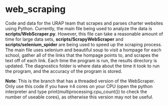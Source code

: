 # web_scraping
Code and data for the URAP team that scrapes and parses charter websites using Python.
Currently, the main file being used to analyze the data is **scripts/WebScraper.py**. However, this file can take a reasonable amount of time
 for large data sets, **scripts/ScrapyWebScraper** and **scripts/selenium_spider** are being used to speed up the scraping process.  The main file uses selenium and beautiful soup to 
visit a hompage for each school, gather all of the links that the hompage points to, and scrapes the text off of each link. 
Each time the program is run, the results directory is updated.
The diagnostics folder is where data about the time it took to run the program, 
and the accuracy of the program is stored.

**Note**: This is the branch that has a threaded version of the WebScraper. Only use this code if you have
≥4 cores on your CPU (open the python interpreter and type print(multiprocessing.cpu_count()) to check the number of useable cores), as otherwise this version may not be useful. 